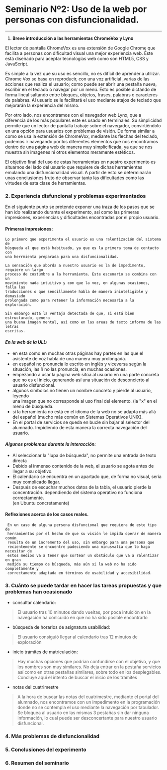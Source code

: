 
# Seminario Nº2: Uso de la web por personas con disfuncionalidad.

***

1. **Breve introducción a las herramientas ChromeVox y Lynx**

El lector de pantalla ChromeVox es una extensión de Google Chrome que facilita a 
personas con dificultad visual una mejor experiencia web. Éste está diseñado para 
aceptar tecnologías web como son HTML5, CSS y JavaScript.

Es simple a la vez que su uso es sencillo, no es difícil de aprender a utilizar. 
Chrome Vox se basa en reproducir, con una voz artificial ,varias de las acciones que 
realiza el usuario; como puede ser abrir una pestaña nueva, escribir en el teclado o 
navegar por un menú. Esto es posible dictando de forma lineal saltando entre bloques, 
objetos, frases, palabras o caracteres de palabras. Al usuario se le facilitará el 
uso mediante atajos de teclado que mejorarán la experiencia del mismo. 

Por otro lado, nos encontramos con el navegador web Lynx, que a diferencia de los más 
populares este es usado en terminales. Su simplicidad permite que un lector de 
pantalla trabaje sobre el navegador, convirtiéndolo en una opción para usuarios con 
problemas de visión. De forma similar a como se usa la extensión de ChromeVox, 
mediante las flechas del teclado, podemos ir navegando por los diferentes elementos 
que nos encontramos dentro de una página web de manera muy simplicificada, ya que se 
nos muestra sin imagenes ni otros elementos meramente estéticos.

El objetivo final del uso de estas herramientas en nuestro experimento es situarnos 
del lado del usuario que requiere de dichas herramientas emulando una 
disfuncionalidad visual. A partir de esto se determinarán unas conclusiones fruto de 
observar tanto las dificultades como las virtudes de esta clase de herramientas.


### 2. **Experiencia disfuncional y problemas experimentados**

  En el siguiente punto se pretende exponer una traza de los pasos que se han ido realizando durante el experimento, así como las primeras impresiones, experiencias y dificultades encontradas por el propio usuario.

  #### Primeras impresiones: 
   
    Lo primero que experimenta el usuario es una ralentización del sistema de  
    búsqueda al que está habituado, ya que es la primera toma de contacto con 
    una herrmienta preparada para una disfuncionalidad.

    La sensación que aborda a nuestro usuario es la de impedimento, requiere un largo 
    proceso de costumbre a la herramienta. Este escenario se combina con un 
    movimiento nada intuitivo y con que la voz, en algunas ocasiones, falla las 
    traducciones o que sencillamente habla de manera ininteligible y demasiado 
    prolongada como para retener la información necesaria a la exploración.

    Sin embargo está la ventaja detectada de que, si está bien estructurado, genera 
    una buena imagen mental, así como en las areas de texto informa de las letras 
    escritas.

   

  #### ***En la web de la ULL:***
  - en esta como en muchas otras páginas hay partes en las que el asistente de 
    voz habla de una manera muy prolongada. 
  - en español no pronuncia lo escrito en inglés y viceversa según la situación, 
    las ñ no las pronuncia, en muchas ocasiones.
  - empezando a usar la página web sitúa al usuario en una parte concreta que 
    no es el inicio, generando así una situación de desconcierto al usuario 
    disfuncional.
  - algunos símbolos no tienen un nombre concreto y pierde al usuario, leyendo  
    una imagen que no corresponde al uso final del elemento. (la "x" en el menú 
    de búsqueda.
  - si la herramienta no está en el idioma de la web no se adapta más allá del 
    español (mucho más común en Sistemas Operativos UNIX).
  - En el portal de servicios se queda en bucle sin bajar al selector del 
    alumnado. Impidiendo de esta manera la correcta navegación del usuario.

  #### ***Algunos problemas durante la interacción:***
  - Al seleccionar la "lupa de búsqueda", no permite una entrada de texto directa
  - Debido al inmenso contenido de la web, el usuario se agota  antes de llegar a 
    su objetivo.
  - El calendario se encuentra en un apartado que, de forma no visual, seria      
    muy complicado llegar.
  - Después de escuchar muchos datos de la tabla, el usuario pierde la  
    concentración.
    dependiendo del sistema operativo no funciona correctamente.  
    (en Ubuntu concretamente)
  
  #### Reflexiones acerca de los casos reales.

     En un caso de alguna persona disfuncional que requiera de este tipo de 
     herramientas por el hecho de que su visión le impida operar de manera común 
     resulta de un incremento del uso, sin embargo para una persona que 
     recientemente se encuentre padeciendo una minusvalía que lo haga necesitar de 
     estos medios va a tener que sortear un obstáculo que va a ralentizar en gran 
     medida su tiempo de búsqueda, más aún si la web no ha sido completamente y 
     correctamente adaptada en términos de usabilidad y accesibilidad.

### 3. **Cuánto se puede tardar en hacer las tareas propuestas y que problemas han ocasionado**
  
  
  - consultar calendario:
  > El usuario tras 10 minutos dando vueltas, por poca intuición en la navegación ha 
  > conlcuido en que no ha sido posible encontrarlo
  
  - búsqueda de horarios de asignatura usabilidad:
  > El usuario consiguió llegar al calendario tras 12 minutos de exploración
  
  - inicio trámites de matriculación:
  
  > Hay muchas opciones que podrían confundirse con el objetivo, y que los nombres 
  > son muy similares.
  > No deja entrar en la pestaña servicios así como en otras pestañas similares, 
  > sobre todo en los desplegables.
  > Concluye aquí el intento de buscar el inicio de los trámites 
  
  
  - notas del cuatrimestre
  >  A la hora de buscar las notas del cuatrimestre, mediante el portal del alumnado, 
  >  nos encontramos con un impedimento en la programación donde no se contempla el 
  >  uso mediante la navegación por tabulador. Se bloquea al usuario en las mismas 3 
  >  pestañas sin dar ninguna información, lo cual puede ser desconcertante para 
  >  nuestro usuario disfuncional.

### 4. **Más problemas de disfuncionalidad**

### 5. **Conclusiones del experimento**

### 6. **Resumen del seminario**

